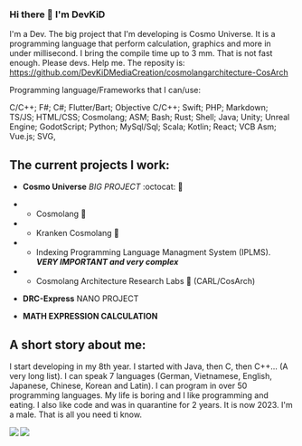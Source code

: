 ### Hi there 👋 I'm DevKiD

I'm a Dev. The big project that I'm developing is Cosmo Universe. It is a programming language that perform calculation, graphics and more in under millisecond. I bring the compile time up to 3 mm. That is not fast enough. Please devs. Help me. The reposity is: https://github.com/DevKiDMediaCreation/cosmolangarchitecture-CosArch

Programming language/Frameworks that I can/use:

C/C++; F#; C#; Flutter/Bart; Objective C/C++; Swift; PHP; Markdown; TS/JS; HTML/CSS; Cosmolang; ASM; Bash; Rust; Shell; Java; Unity; Unreal Engine; GodotScript; Python; MySql/Sql; Scala; Kotlin; React; VCB Asm; Vue.js; SVG, 

## The current projects I work:
- **Cosmo Universe** *BIG PROJECT* :octocat: 🥇
- * Cosmolang 🦄
- * Kranken Cosmolang 🐙
- * Indexing Programming Language Managment System (IPLMS). ***VERY IMPORTANT and very complex***
- * Cosmolang Architecture Research Labs 🥼 (CARL/CosArch)

- **DRC-Express** NANO PROJECT

-  **MATH EXPRESSION CALCULATION**

## A short story about me:
I start developing in my 8th year. I started with Java, then C, then C++... (A very long list).
I can speak 7 languages (German, Vietnamese, English, Japanese, Chinese, Korean and Latin). I can program in over 50 programming languages. My life is boring and I like programming and eating. I also like code and was in quarantine for 2 years. It is now 2023. I'm a male. That is all you need ti know.

<a href="">
  <img align="left" src="https://github-readme-stats.vercel.app/api?username=devkidmediacreation&show=reviews,discussions_started,discussions_answered,prs_merged,prs_merged_percentage&count_private=true&show_icons=true&theme=dark" />
</a>
<a href="">
  <img align="left" src="https://github-readme-stats.vercel.app/api/top-langs/?username=devkidmediacreation&theme=dark&show_icons=true" />
</a>
